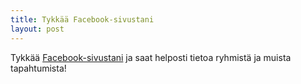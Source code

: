 ```yaml
---
title: Tykkää Facebook-sivustani
layout: post
---
```


Tykkää [Facebook-sivustani](https://www.facebook.com/MaijaLeena) ja saat
helposti tietoa ryhmistä ja muista tapahtumista!
